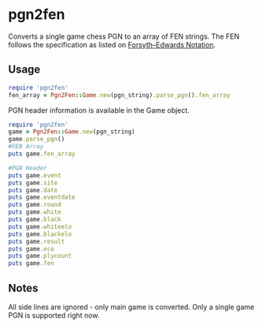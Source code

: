 # pgn2fen

Converts a single game chess PGN to an array of FEN strings. 
The FEN follows the specification as listed on [Forsyth–Edwards Notation](http://en.wikipedia.org/wiki/Forsyth%E2%80%93Edwards_Notation).

## Usage

```ruby
require 'pgn2fen'
fen_array = Pgn2Fen::Game.new(pgn_string).parse_pgn().fen_array
```

PGN header information is available in the Game object.

```ruby
require 'pgn2fen'
game = Pgn2Fen::Game.new(pgn_string)
game.parse_pgn()
#FEN Array
puts game.fen_array

#PGN Header
puts game.event
puts game.site
puts game.date
puts game.eventdate
puts game.round
puts game.white
puts game.black
puts game.whiteelo
puts game.blackelo
puts game.result
puts game.eco
puts game.plycount
puts game.fen
```

## Notes

All side lines are ignored - only main game is converted.
Only a single game PGN is supported right now. 

